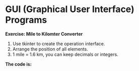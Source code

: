 # GUI (Graphical User Interface) Programs

**Exercise: Mile to Kilomter Converter**

1. Use tkinter to create the operation interface.
2. Arrange the position of all elements.
3. 1 mile = 1.6 km, you can keep decimals or integers.

**The code is:**
```py

```

